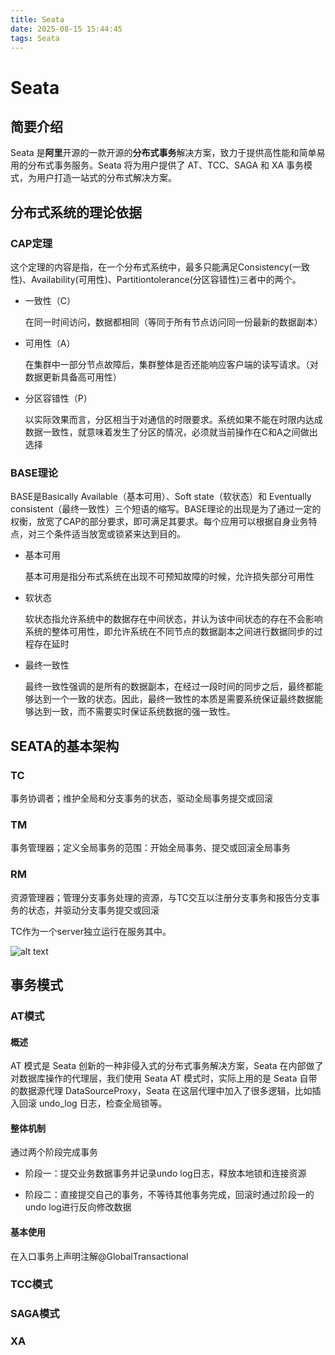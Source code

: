 ```yaml
---
title: Seata
date: 2025-08-15 15:44:45
tags: Seata
---
```


# Seata

## 简要介绍

Seata 是**阿里**开源的一款开源的**分布式事务**解决方案，致力于提供高性能和简单易用的分布式事务服务。Seata 将为用户提供了 AT、TCC、SAGA 和 XA 事务模式，为用户打造一站式的分布式解决方案。

## 分布式系统的理论依据

### CAP定理

这个定理的内容是指，在一个分布式系统中，最多只能满足Consistency(一致性)、Availability(可用性)、Partitiontolerance(分区容错性)三者中的两个。

- 一致性（C）
  
  在同一时间访问，数据都相同（等同于所有节点访问同一份最新的数据副本）
  
- 可用性（A）
  
  在集群中一部分节点故障后，集群整体是否还能响应客户端的读写请求。（对数据更新具备高可用性）
  
- 分区容错性（P）
  
  以实际效果而言，分区相当于对通信的时限要求。系统如果不能在时限内达成数据一致性，就意味着发生了分区的情况，必须就当前操作在C和A之间做出选择
  

### BASE理论

BASE是Basically Available（基本可用）、Soft state（软状态）和 Eventually consistent（最终一致性）三个短语的缩写。BASE理论的出现是为了通过一定的权衡，放宽了CAP的部分要求，即可满足其要求。每个应用可以根据自身业务特点，对三个条件适当放宽或锁紧来达到目的。

- 基本可用
  
  基本可用是指分布式系统在出现不可预知故障的时候，允许损失部分可用性
  
- 软状态
  
  软状态指允许系统中的数据存在中间状态，并认为该中间状态的存在不会影响系统的整体可用性，即允许系统在不同节点的数据副本之间进行数据同步的过程存在延时
  
- 最终一致性
  
  最终一致性强调的是所有的数据副本，在经过一段时间的同步之后，最终都能够达到一个一致的状态。因此，最终一致性的本质是需要系统保证最终数据能够达到一致，而不需要实时保证系统数据的强一致性。
  

## SEATA的基本架构

### TC

事务协调者；维护全局和分支事务的状态，驱动全局事务提交或回滚

### TM

事务管理器；定义全局事务的范围：开始全局事务、提交或回滚全局事务

### RM

资源管理器；管理分支事务处理的资源，与TC交互以注册分支事务和报告分支事务的状态，并驱动分支事务提交或回滚

TC作为一个server独立运行在服务其中。

![alt text](2025-08-10-15-29-50-image.png)

## 事务模式

### AT模式

#### 概述

AT 模式是 Seata 创新的一种非侵入式的分布式事务解决方案，Seata 在内部做了对数据库操作的代理层，我们使用 Seata AT 模式时，实际上用的是 Seata 自带的数据源代理 DataSourceProxy，Seata 在这层代理中加入了很多逻辑，比如插入回滚 undo_log 日志，检查全局锁等。

#### 整体机制

通过两个阶段完成事务

- 阶段一：提交业务数据事务并记录undo log日志，释放本地锁和连接资源
  
- 阶段二：直接提交自己的事务，不等待其他事务完成，回滚时通过阶段一的undo log进行反向修改数据
  

#### 基本使用

在入口事务上声明注解@GlobalTransactional

### TCC模式

### SAGA模式

### XA
